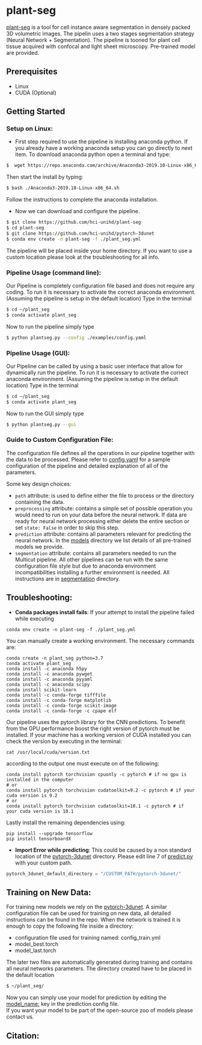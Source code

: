 # plant-seg
[plant-seg](plantseg) is a tool for cell instance aware segmentation in densely packed 3D volumetric images.
The pipelin uses a two stages segmentation strategy (Neural Network + Segmentation).
The pipeline is tooned for plant cell tissue acquired with confocal and light sheet microscopy.
Pre-trained model are provided.  

## Prerequisites
* Linux
* CUDA (Optional)

## Getting Started
### Setup on Linux:
- First step required to use the pipeline is installing anaconda python. If you already have a working anaconda setup you can go directly to next item. 
To download anaconda python open a terminal and type:
```Bash
$  wget https://repo.anaconda.com/archive/Anaconda3-2019.10-Linux-x86_64.sh
```
Then start the install by typing:
```bash
$ bash ./Anaconda3-2019.10-Linux-x86_64.sh
```
Follow the instructions to complete the anaconda installation. 

- Now we can download and configure the pipeline. 
```bash
$ git clone https://github.com/hci-unihd/plant-seg
$ cd plant-seg
$ git clone https://github.com/hci-unihd/pytorch-3dunet
$ conda env create -n plant-seg -f ./plant_seg.yml
```
The pipeline will be placed inside your home directory. If you want to use a custom location please look at the
 troubleshooting for all info.
### Pipeline Usage (command line):
Our Pipeline is completely configuration file based and does not require any coding.
To run it is necessary to activate the correct anaconda environment. (Assuming the pipeline is setup in 
the default location) Type in the terminal
```bash
$ cd ~/plant_seg
$ conda activate plant_seg
```
Now to run the pipeline simply type
```bash
$ python plantseg.py --config ./examples/config.yaml
```

### Pipeline Usage (GUI):
Our Pipeline can be called by using a basic user interface that allow for dynamically run the pipeline.
To run it is necessary to activate the correct anaconda environment. (Assuming the pipeline is setup in 
the default location) Type in the terminal
```bash
$ cd ~/plant_seg
$ conda activate plant_seg
```
Now to run the GUI simply type
```bash
$ python plantseg.py --gui
```

### Guide to Custom Configuration File:
The configuration file defines all the operations in our pipeline together with the data to be processed.
Please refer to [config.yaml](examples/config.yaml) for a sample configuration of the pipeline and detailed explanation
of all of the parameters.

Some key design choices:
* `path` attribute: is used to define either the file to process or the directory containing the data.
* `preprocessing` attribute: contains a simple set of possible operation you would need to run on your data before the neural network. 
If data are ready for neural network processing either delete the entire section or set `state: False` in order to skip this step.
* `prediction` attribute: contains all parameters relevant for predicting the neural network. 
In the [models](plantseg/models/README.md) directory we list details of all pre-trained models we provide.
* `segmentation` attribute: contains all parameters needed to run the Multicut pipeline. 
All other pipelines can be run with the same configuration file style but due to anaconda environment incompatibilities 
installing a further environment is needed.
All instructions are in [segmentation](plantseg/segmentation/README.md) directory.

## Troubleshooting:
* **Conda packages install fails**: If your attempt to install the pipeline failed while executing  
```
conda env create -n plant-seg -f ./plant_seg.yml
```
You can manually create a working environment.
The necessary commands are: 
```
conda create -n plant_seg python=3.7
conda activate plant_seg
conda install -c anaconda h5py
conda install -c anaconda pywget
conda install -c anaconda pyyaml
conda install -c anaconda scipy
conda install scikit-learn
conda install -c conda-forge tifffile
conda install -c conda-forge matplotlib
conda install -c conda-forge scikit-image
conda install -c conda-forge -c cpape elf
```

Our pipeline uses the pytorch library for the CNN predictions. To benefit from the GPU performance boost the right
 version of pytorch must be installed. If your machine has a working version of CUDA installed you can check the version 
 by executing in the terminal:
```` 
cat /usr/local/cuda/version.txt
````
according to the output one must execute on of the following:
```
conda install pytorch torchvision cpuonly -c pytorch # if no gpu is installed in the computer
# or
conda install pytorch torchvision cudatoolkit=9.2 -c pytorch # if your cuda version is 9.2
# or
conda install pytorch torchvision cudatoolkit=10.1 -c pytorch # if your cuda version is 10.1
```

Lastly install the remaining dependencies using:
```
pip install --upgrade tensorflow
pip install tensorboardX
```


* **Import Error while predicting**: This could be caused by a non standard location of the [pytorch-3dunet](https://github.com/hci-unihd/pytorch-3dunet) directory.
Please edit line 7 of [predict.py](plantseg/predictions/predict.py) with your custom path.
```python
pytorch_3dunet_default_directory = "/CUSTOM_PATH/pytorch-3dunet/"
```


## Training on New Data:
For training new models we rely on the [pytorch-3dunet](https://github.com/hci-unihd/pytorch-3dunet). 
A similar configuration file can be used for training on new data, all detailed instructions can be found  in the repo.
When the network is trained it is enough to copy the following file inside a directory:
* configuration file used for training named: config_train.yml
* model_best.torch
* model_last.torch

The later two files are automatically generated during training and contains all neural networks parameters.
The directory created have to be placed in the default location
```bash
$ ~/plant_seg/
```
Now you can simply use your model for prediction by editing the [model_name:](examples/config.yaml) key in the prediction config file.\
If you want your model to be part of the open-source zoo of models please contact us.

## Citation:
